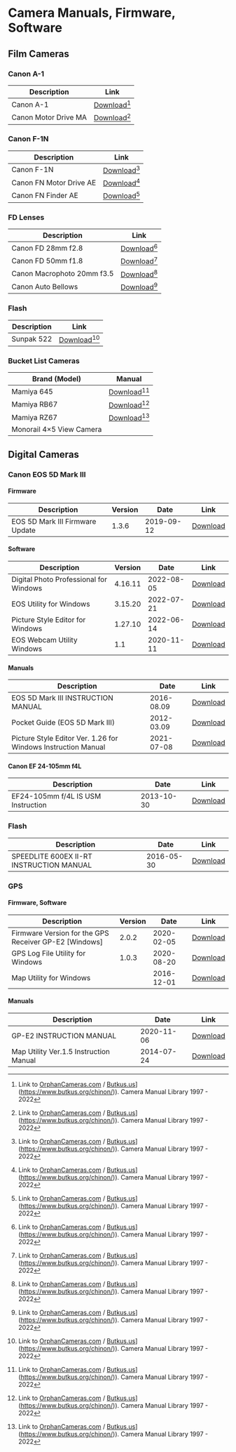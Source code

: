 # Camera Manuals, Firmware, Software

## Film Cameras

### Canon A-1

| Description | Link |
|-------------|------|
| Canon A-1 | [Download]()[^1] |
| Canon Motor Drive MA | [Download]()[^1] |

### Canon F-1N 

| Description | Link |
|-------------|------|
| Canon F-1N | [Download]()[^1] |
| Canon FN Motor Drive AE | [Download]()[^1] |
| Canon FN Finder AE | [Download]()[^1] |

### FD Lenses 

| Description | Link |
|-------------|------|
| Canon FD 28mm f2.8 | [Download]()[^1] |
| Canon FD 50mm f1.8 | [Download]()[^1] |
| Canon Macrophoto 20mm f3.5 | [Download]()[^1] |
| Canon Auto Bellows | [Download]()[^1] |

### Flash

| Description | Link |
|-------------|------|
| Sunpak 522 | [Download]()[^1] |

### Bucket List Cameras 

| Brand (Model) | Manual |
|---------------|--------|
| Mamiya 645 | [Download]()[^1] |
| Mamiya RB67 | [Download]()[^1] |
| Mamiya RZ67 | [Download]()[^1] |
| Monorail 4×5 View Camera | |

## Digital Cameras 

### Canon EOS 5D Mark III

#### Firmware

| Description | Version | Date | Link |
|------|-------------|---------|------|
| EOS 5D Mark III Firmware Update | 1.3.6 | 2019-09-12 | [Download](https://pdisp01.c-wss.com/gdl/WWUFORedirectTarget.do?id=MDQwMDAwNTAyNjAx&cmp=ABR&lang=EN) |

#### Software

| Description | Version | Date | Link |
|-------------|---------|------|------|
| Digital Photo Professional for Windows | 4.16.11 | 2022-08-05 | [Download](https://pdisp01.c-wss.com/gdl/WWUFORedirectSerialTarget.do?id=NGE4MjFmNWRk&cmp=ABR&lang=EN) |
| EOS Utility for Windows | 3.15.20 | 2022-07-21 | [Download](https://pdisp01.c-wss.com/gdl/WWUFORedirectTarget.do?id=MDIwMDAwNjY2MDAx&cmp=ABR&lang=EN) |
| Picture Style Editor for Windows | 1.27.10 | 2022-06-14 | [Download](https://pdisp01.c-wss.com/gdl/WWUFORedirectTarget.do?id=MDIwMDAwNjYzMzAx&cmp=ABR&lang=EN) |
| EOS Webcam Utility Windows | 1.1 | 2020-11-11 | [Download](https://downloads.canon.com/webcam/EOSWebcamUtility-WIN1.1.zip) |

#### Manuals

| Description |  Date | Link |
|---|---|---|
| EOS 5D Mark III INSTRUCTION MANUAL | 2016-08.09 | [Download](https://pdisp01.c-wss.com/gdl/WWUFORedirectTarget.do?id=MDMwMDAwNzM0ODA2&cmp=ABR&lang=EN) |
| Pocket Guide (EOS 5D Mark III) | 2012-03.09 | [Download](https://pdisp01.c-wss.com/gdl/WWUFORedirectTarget.do?id=MDMwMDAwNzM1MzAx&cmp=ABR&lang=EN) |
| Picture Style Editor Ver. 1.26 for Windows Instruction Manual | 2021-07-08| [Download](https://pdisp01.c-wss.com/gdl/WWUFORedirectTarget.do?id=MDMwMDA0MDI3NjAy&cmp=ABR&lang=EN)  |


#### Canon EF 24-105mm f4L

| Description | Date | Link |
|---|---|---|
| EF24-105mm f/4L IS USM Instruction | 2013-10-30 | [Download](https://www.usa.canon.com/support/p/ef-24-105mm-f/4l-is-usm#idReference%3Dmanuals) |

### Flash

| Description | Date | Link |
|-------------|------|------|
| SPEEDLITE 600EX II-RT INSTRUCTION MANUAL | 2016-05-30 | [Download]() |

### GPS

#### Firmware, Software 

| Description | Version | Date | Link |
|------|-------------|---------|------|
|Firmware Version for the GPS Receiver GP-E2 \[Windows\]|2.0.2|2020-02-05|[Download](https://pdisp01.c-wss.com/gdl/WWUFORedirectTarget.do?id=MDQwMDAwMjcxNDAy&cmp=ABR&lang=EN)|
|GPS Log File Utility for Windows|1.0.3|2020-08-20|[Download](https://pdisp01.c-wss.com/gdl/WWUFORedirectTarget.do?id=MDIwMDAwNjIyODAx&cmp=ABR&lang=EN)|
|Map Utility for Windows||2016-12-01|[Download](https://pdisp01.c-wss.com/gdl/WWUFORedirectTarget.do?id=MDIwMDAwNTE3OTAx&cmp=ABR&lang=EN)|

#### Manuals 

| Description | Date | Link |
|-------------|------|------|
|GP-E2 INSTRUCTION MANUAL|2020-11-06|[Download](https://pdisp01.c-wss.com/gdl/WWUFORedirectTarget.do?id=MDMwMDAwODU0OTA2&cmp=ABR&lang=EN)|
|Map Utility Ver.1.5 Instruction Manual|2014-07-24|[Download](https://pdisp01.c-wss.com/gdl/WWUFORedirectTarget.do?id=MDMwMDAwOTg3MDAy&cmp=ABR&lang=EN)|

[^1]: Link to [OrphanCameras.com](https://www.butkus.org/chinon/) / [Butkus.us]([)](https://www.butkus.org/chinon/)). Camera Manual Library 1997 - 2022
